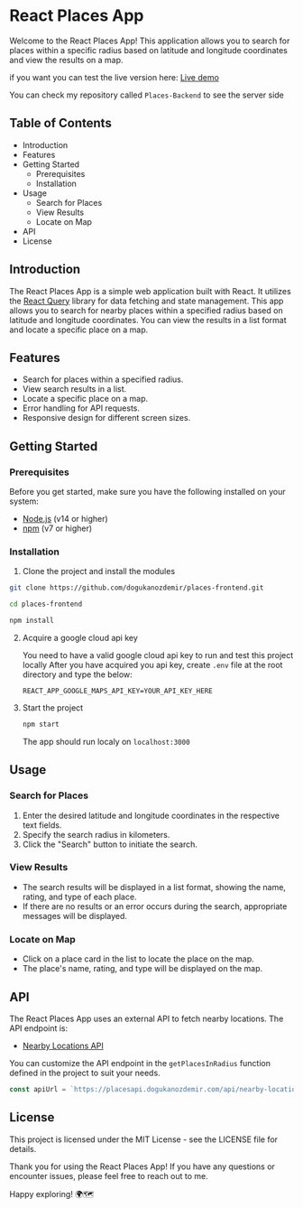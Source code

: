 # React Places App

Welcome to the React Places App! This application allows you to search for places within a specific radius based on latitude and longitude coordinates and view the results on a map.

if you want you can test the live version here: [Live demo](https://places.dogukanozdemir.com)

You can check my repository called `Places-Backend` to see the server side

## Table of Contents

- Introduction
- Features
- Getting Started
  - Prerequisites
  - Installation
- Usage
  - Search for Places
  - View Results
  - Locate on Map
- API
- License

## Introduction

The React Places App is a simple web application built with React. It utilizes the [React Query](https://react-query.tanstack.com/) library for data fetching and state management. This app allows you to search for nearby places within a specified radius based on latitude and longitude coordinates. You can view the results in a list format and locate a specific place on a map.

## Features

- Search for places within a specified radius.
- View search results in a list.
- Locate a specific place on a map.
- Error handling for API requests.
- Responsive design for different screen sizes.

## Getting Started

### Prerequisites

Before you get started, make sure you have the following installed on your system:

- [Node.js](https://nodejs.org/) (v14 or higher)
- [npm](https://www.npmjs.com/) (v7 or higher)

### Installation

1. Clone the project and install the modules
  ```bash
  git clone https://github.com/dogukanozdemir/places-frontend.git
  ```
  
  ```bash
  cd places-frontend
  
  ```
  
  ```bash
  npm install
  ```
2. Acquire a google cloud api key
   
   You need to have a valid google cloud api key to run and test this project locally
   After you have acquired you api key, create `.env` file at the root directory and type the below:

   ```
   REACT_APP_GOOGLE_MAPS_API_KEY=YOUR_API_KEY_HERE
   ```
3. Start the project

   ```bash
   npm start
   ```

   The app should run localy on `localhost:3000`
   
## Usage

### Search for Places

1. Enter the desired latitude and longitude coordinates in the respective text fields.
2. Specify the search radius in kilometers.
3. Click the "Search" button to initiate the search.

### View Results

- The search results will be displayed in a list format, showing the name, rating, and type of each place.
- If there are no results or an error occurs during the search, appropriate messages will be displayed.

### Locate on Map

- Click on a place card in the list to locate the place on the map.
- The place's name, rating, and type will be displayed on the map.

## API

The React Places App uses an external API to fetch nearby locations. The API endpoint is:

- [Nearby Locations API](https://placesapi.dogukanozdemir.com/api/nearby-locations)

You can customize the API endpoint in the `getPlacesInRadius` function defined in the project to suit your needs.

```javascript
const apiUrl = `https://placesapi.dogukanozdemir.com/api/nearby-locations?latitude=${latitude}&longitude=${longitude}&radius=${radius}`;
```

## License
This project is licensed under the MIT License - see the LICENSE file for details.

Thank you for using the React Places App! If you have any questions or encounter issues, please feel free to reach out to me.

Happy exploring! 🌍🗺️
